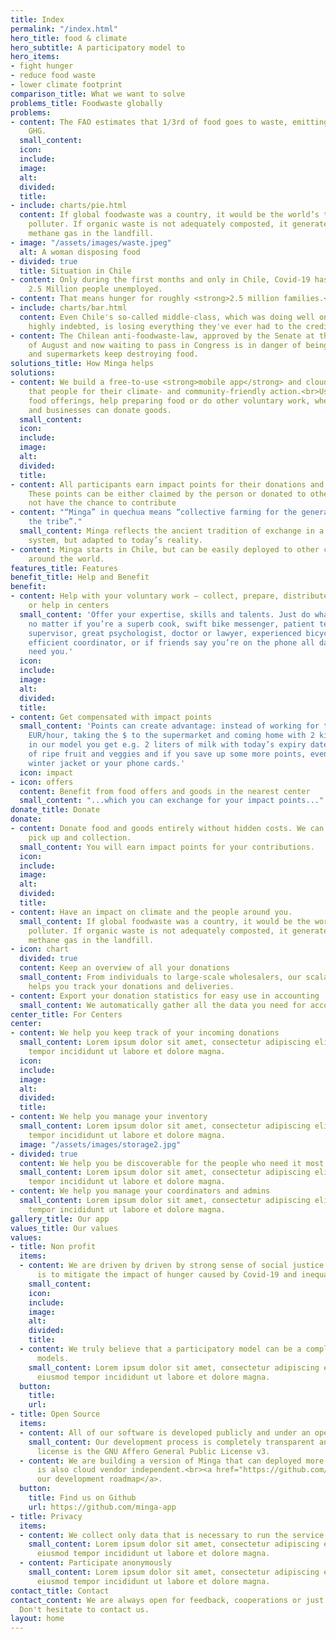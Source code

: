 ```yaml
---
title: Index
permalink: "/index.html"
hero_title: food & climate
hero_subtitle: A participatory model to
hero_items:
- fight hunger
- reduce food waste
- lower climate footprint
comparison_title: What we want to solve
problems_title: Foodwaste globally
problems:
- content: The FAO estimates that 1/3rd of food goes to waste, emitting 6% of global
    GHG.
  small_content: 
  icon: 
  include: 
  image: 
  alt: 
  divided: 
  title: 
- include: charts/pie.html
  content: If global foodwaste was a country, it would be the world’s third-biggest
    polluter. If organic waste is not adequately composted, it generates highly polluting
    methane gas in the landfill.
- image: "/assets/images/waste.jpeg"
  alt: A woman disposing food
- divided: true
  title: Situation in Chile
- content: Only during the first months and only in Chile, Covid-19 has already left
    2.5 Million people unemployed.
- content: That means hunger for roughly <strong>2.5 million families.</strong>.
- include: charts/bar.html
  content: Even Chile's so-called middle-class, which was doing well on paper but
    highly indebted, is losing everything they've ever had to the creditors.
- content: The Chilean anti-foodwaste-law, approved by the Senate at the beginning
    of August and now waiting to pass in Congress is in danger of being rejected,
    and supermarkets keep destroying food.
solutions_title: How Minga helps
solutions:
- content: We build a free-to-use <strong>mobile app</strong> and cloud platform,
    that people for their climate- and community-friendly action.<br>Users can discover
    food offerings, help preparing food or do other voluntary work, whereas individuals
    and businesses can donate goods.
  small_content: 
  icon: 
  include: 
  image: 
  alt: 
  divided: 
  title: 
- content: All participants earn impact points for their donations and voluntary work
    These points can be either claimed by the person or donated to others who might
    not have the chance to contribute
- content: "“Minga” in quechua means “collective farming for the general benefit of
    the tribe”."
  small_content: Minga reflects the ancient tradition of exchange in a non-monetary
    system, but adapted to today’s reality.
- content: Minga starts in Chile, but can be easily deployed to other countries all
    around the world.
features_title: Features
benefit_title: Help and Benefit
benefit:
- content: Help with your voluntary work – collect, prepare, distribute food or goods,
    or help in centers
  small_content: 'Offer your expertise, skills and talents. Just do what you love:
    no matter if you’re a superb cook, swift bike messenger, patient teacher and homework
    supervisor, great psychologist, doctor or lawyer, experienced bicycle repairer,
    efficient coordinator, or if friends say you’re on the phone all day anyway: we
    need you.'
  icon: 
  include: 
  image: 
  alt: 
  divided: 
  title: 
- content: Get compensated with impact points
  small_content: 'Points can create advantage: instead of working for the usual 3
    EUR/hour, taking the $ to the supermarket and coming home with 2 kilos of bread,
    in our model you get e.g. 2 liters of milk with today’s expiry date on it, 4 kilos
    of ripe fruit and veggies and if you save up some more points, even that much-needed
    winter jacket or your phone cards.'
  icon: impact
- icon: offers
  content: Benefit from food offers and goods in the nearest center
  small_content: "...which you can exchange for your impact points..."
donate_title: Donate
donate:
- content: Donate food and goods entirely without hidden costs. We can take care of
    pick up and collection.
  small_content: You will earn impact points for your contributions.
  icon: 
  include: 
  image: 
  alt: 
  divided: 
  title: 
- content: Have an impact on climate and the people around you.
  small_content: If global foodwaste was a country, it would be the world’s third-biggest
    polluter. If organic waste is not adequately composted, it generates highly polluting
    methane gas in the landfill.
- icon: chart
  divided: true
  content: Keep an overview of all your donations
  small_content: From individuals to large-scale wholesalers, our scalable solution
    helps you track your donations and deliveries.
- content: Export your donation statistics for easy use in accounting
  small_content: We automatically gather all the data you need for accounting and
center_title: For Centers
center:
- content: We help you keep track of your incoming donations
  small_content: Lorem ipsum dolor sit amet, consectetur adipiscing elit, sed do eiusmod
    tempor incididunt ut labore et dolore magna.
  icon: 
  include: 
  image: 
  alt: 
  divided: 
  title: 
- content: We help you manage your inventory
  small_content: Lorem ipsum dolor sit amet, consectetur adipiscing elit, sed do eiusmod
    tempor incididunt ut labore et dolore magna.
  image: "/assets/images/storage2.jpg"
- divided: true
  content: We help you be discoverable for the people who need it most
  small_content: Lorem ipsum dolor sit amet, consectetur adipiscing elit, sed do eiusmod
    tempor incididunt ut labore et dolore magna.
- content: We help you manage your coordinators and admins
  small_content: Lorem ipsum dolor sit amet, consectetur adipiscing elit, sed do eiusmod
    tempor incididunt ut labore et dolore magna.
gallery_title: Our app
values_title: Our values
values:
- title: Non profit
  items:
  - content: We are driven by driven by strong sense of social justice and our wish
      is to mitigate the impact of hunger caused by Covid-19 and inequality.
    small_content: 
    icon: 
    include: 
    image: 
    alt: 
    divided: 
    title: 
  - content: We truly believe that a participatory model can be a compliment to assistential
      models.
    small_content: Lorem ipsum dolor sit amet, consectetur adipiscing elit, sed do
      eiusmod tempor incididunt ut labore et dolore magna.
  button:
    title: 
    url: 
- title: Open Source
  items:
  - content: All of our software is developed publicly and under an open source license.
    small_content: Our development process is completely transparent and our software
      license is the GNU Affero General Public License v3.
  - content: We are building a version of Minga that can deployed more easily is and
      is also cloud vendor independent.<br><a href="https://github.com/minga-app/roadmap">See
      our development roadmap</a>.
  button:
    title: Find us on Github
    url: https://github.com/minga-app
- title: Privacy
  items:
  - content: We collect only data that is necessary to run the service.
    small_content: Lorem ipsum dolor sit amet, consectetur adipiscing elit, sed do
      eiusmod tempor incididunt ut labore et dolore magna.
  - content: Participate anonymously
    small_content: Lorem ipsum dolor sit amet, consectetur adipiscing elit, sed do
      eiusmod tempor incididunt ut labore et dolore magna.
contact_title: Contact
contact_content: We are always open for feedback, cooperations or just questions.
  Don't hesitate to contact us.
layout: home
---
```


